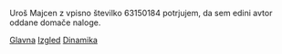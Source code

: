 Uroš Majcen z vpisno številko 63150184 potrjujem, da sem edini avtor oddane domače naloge.

[Glavna](https://rawgit.com/UrosMajcen/stroboskop/master/stroboskop.html)
[Izgled](https://rawgit.com/UrosMajcen/stroboskop/izgled/stroboskop.html)
[Dinamika](https://rawgit.com/UrosMajcen/stroboskop/dinamika/stroboskop.html)